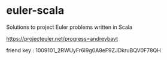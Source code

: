 # euler-scala

Solutions to project Euler problems written in Scala

https://projecteuler.net/progress=andreybavt


friend key : 1009101_2RWUyFr6I9g0A8eF9ZJDkruBQV0F78QH
